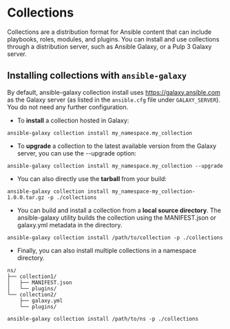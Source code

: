 # Collections

Collections are a distribution format for Ansible content that can include playbooks, roles, modules, and plugins. You can install and use collections through a distribution server, such as Ansible Galaxy, or a Pulp 3 Galaxy server.

## Installing collections with `ansible-galaxy`

By default, ansible-galaxy collection install uses https://galaxy.ansible.com as the Galaxy server (as listed in the `ansible.cfg` file under `GALAXY_SERVER`). You do not need any further configuration.

* To **install** a collection hosted in Galaxy:

```
ansible-galaxy collection install my_namespace.my_collection
```

* To **upgrade** a collection to the latest available version from the Galaxy server, you can use the --upgrade option:

```
ansible-galaxy collection install my_namespace.my_collection --upgrade
```

* You can also directly use the **tarball** from your build:

```
ansible-galaxy collection install my_namespace-my_collection-1.0.0.tar.gz -p ./collections
```

* You can build and install a collection from a **local source directory**.
The ansible-galaxy utility builds the collection using the MANIFEST.json or galaxy.yml metadata in the directory.

```
ansible-galaxy collection install /path/to/collection -p ./collections
```

* Finally, you can also install multiple collections in a namespace directory.
```
ns/
├── collection1/
│   ├── MANIFEST.json
│   └── plugins/
└── collection2/
    ├── galaxy.yml
    └── plugins/
```
```ansible-galaxy collection install /path/to/ns -p ./collections```
